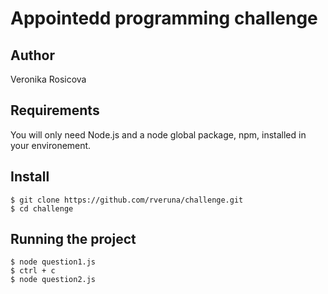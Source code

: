 # Appointedd programming challenge

## Author

Veronika Rosicova

## Requirements

You will only need Node.js and a node global package, npm, installed in your environement.

## Install

    $ git clone https://github.com/rveruna/challenge.git
    $ cd challenge

## Running the project

    $ node question1.js
    $ ctrl + c
    $ node question2.js
